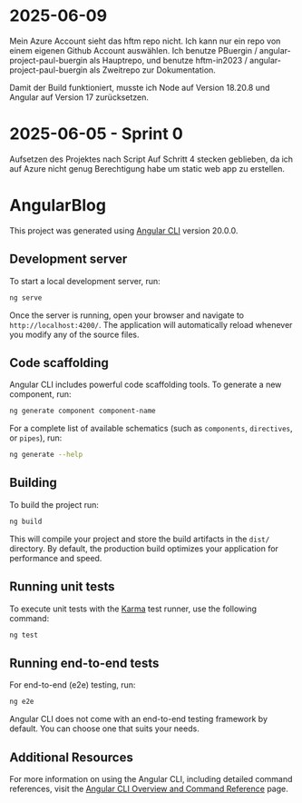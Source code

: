 # 2025-06-09

Mein Azure Account sieht das hftm repo nicht.
Ich kann nur ein repo von einem eigenen Github Account auswählen.
Ich benutze  PBuergin / angular-project-paul-buergin als Hauptrepo,
und benutze  hftm-in2023 / angular-project-paul-buergin als Zweitrepo zur Dokumentation.

Damit der Build funktioniert, musste ich Node auf Version 18.20.8 und Angular auf Version 17 zurücksetzen.


#  2025-06-05 - Sprint 0
Aufsetzen des Projektes nach Script
Auf Schritt 4 stecken geblieben, da ich auf Azure nicht genug Berechtigung habe um static web app zu erstellen.




# AngularBlog

This project was generated using [Angular CLI](https://github.com/angular/angular-cli) version 20.0.0.

## Development server

To start a local development server, run:

```bash
ng serve
```

Once the server is running, open your browser and navigate to `http://localhost:4200/`. The application will automatically reload whenever you modify any of the source files.

## Code scaffolding

Angular CLI includes powerful code scaffolding tools. To generate a new component, run:

```bash
ng generate component component-name
```

For a complete list of available schematics (such as `components`, `directives`, or `pipes`), run:

```bash
ng generate --help
```

## Building

To build the project run:

```bash
ng build
```

This will compile your project and store the build artifacts in the `dist/` directory. By default, the production build optimizes your application for performance and speed.

## Running unit tests

To execute unit tests with the [Karma](https://karma-runner.github.io) test runner, use the following command:

```bash
ng test
```

## Running end-to-end tests

For end-to-end (e2e) testing, run:

```bash
ng e2e
```

Angular CLI does not come with an end-to-end testing framework by default. You can choose one that suits your needs.

## Additional Resources

For more information on using the Angular CLI, including detailed command references, visit the [Angular CLI Overview and Command Reference](https://angular.dev/tools/cli) page.
